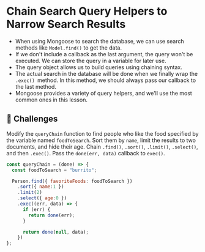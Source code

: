 # Chain Search Query Helpers to Narrow Search Results
- When using Mongoose to search the database, we can use search methods like `Model.find()` to get the data.
- If we don't include a callback as the last argument, the query won't be executed. We can store the query in a variable for later use.
- The query object allows us to build queries using chaining syntax.
- The actual search in the database will be done when we finally wrap the `.exec() `method. In this method, we should always pass our callback to the last method.
- Mongoose provides a variety of query helpers, and we'll use the most common ones in this lesson.

## 🎯 Challenges
Modify the `queryChain` function to find people who like the food specified by the variable named `foodToSearch`. Sort them by `name`, limit the results to two documents, and hide their age. Chain `.find()`, `.sort()`, `.limit()`, `.select()`, and then `.exec()`. Pass the `done(err, data)` callback to `exec()`.

```js
const queryChain = (done) => {
  const foodToSearch = "burrito";

  Person.find({ favoriteFoods: foodToSearch })
    .sort({ name:1 })
    .limit(2)
    .select({ age:0 })
    .exec((err, data) => {
      if (err) {
        return done(err);
      }

      return done(null, data);
    })
};
```
